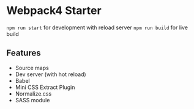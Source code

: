 # Webpack4 Starter
`npm run start` for development with reload server
`npm run build` for live build
## Features
* Source maps
* Dev server (with hot reload)
* Babel
* Mini CSS Extract Plugin
* Normalize.css
* SASS module
